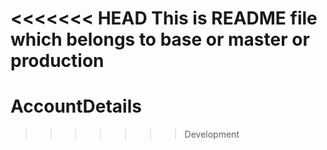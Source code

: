 <<<<<<< HEAD
This is README file which belongs to base or master or production
=======
# AccountDetails
>>>>>>> Development
